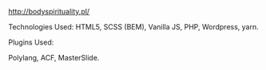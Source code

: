http://bodyspirituality.pl/

Technologies Used: 
HTML5, SCSS (BEM), Vanilla JS, PHP, Wordpress, yarn.

Plugins Used:

Polylang, ACF, MasterSlide.
